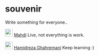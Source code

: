 # souvenir
Write something for everyone..

<img src="https://github.com/mahdishon.png?size=25" width="25" height="25" /> [Mahdi](https://github.com/mahdishon) Live, not everything is work.

<img src="https://github.com/hamidreza01.png?size=25" width="25" height="25" /> [Hamidreza Ghahremani](https://github.com/hamidreza01) Keep learning :)
